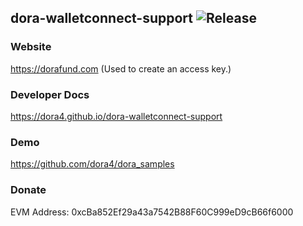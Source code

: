 dora-walletconnect-support
![Release](https://jitpack.io/v/dora4/dora-walletconnect-support.svg)
--------------------------------

### Website

https://dorafund.com (Used to create an access key.)

### Developer Docs

https://dora4.github.io/dora-walletconnect-support

### Demo

https://github.com/dora4/dora_samples

### Donate
EVM Address: 0xcBa852Ef29a43a7542B88F60C999eD9cB66f6000



